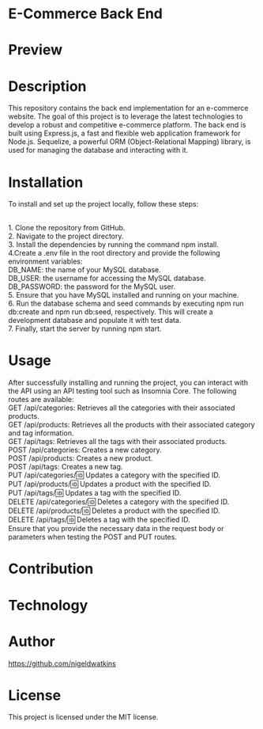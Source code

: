 # E-Commerce Back End

# Preview

# Description
This repository contains the back end implementation for an e-commerce website. The goal of this project is to leverage the latest technologies to develop a robust and competitive e-commerce platform. The back end is built using Express.js, a fast and flexible web application framework for Node.js. Sequelize, a powerful ORM (Object-Relational Mapping) library, is used for managing the database and interacting with it.
# Installation
To install and set up the project locally, follow these steps:

<br>1. Clone the repository from GitHub.
<br>2. Navigate to the project directory.
<br>3. Install the dependencies by running the command npm install.
<br>4.Create a .env file in the root directory and provide the following environment variables:
<br> DB_NAME: the name of your MySQL database.
<br> DB_USER: the username for accessing the MySQL database.
<br> DB_PASSWORD: the password for the MySQL user.
<br>5. Ensure that you have MySQL installed and running on your machine.
<br>6. Run the database schema and seed commands by executing npm run db:create and npm run db:seed, respectively. This will create a development database and populate it with test data.
<br>7. Finally, start the server by running npm start.

# Usage
After successfully installing and running the project, you can interact with the API using an API testing tool such as Insomnia Core. The following routes are available:
<br> GET /api/categories: Retrieves all the categories with their associated products.
<br> GET /api/products: Retrieves all the products with their associated category and tag information.
<br> GET /api/tags: Retrieves all the tags with their associated products.
<br> POST /api/categories: Creates a new category.
<br> POST /api/products: Creates a new product.
<br> POST /api/tags: Creates a new tag.
<br> PUT /api/categories/:id: Updates a category with the specified ID.
<br> PUT /api/products/:id: Updates a product with the specified ID.
<br> PUT /api/tags/:id: Updates a tag with the specified ID.
<br> DELETE /api/categories/:id: Deletes a category with the specified ID.
<br> DELETE /api/products/:id: Deletes a product with the specified ID.
<br> DELETE /api/tags/:id: Deletes a tag with the specified ID.
<br> Ensure that you provide the necessary data in the request body or parameters when testing the POST and PUT routes.
# Contribution

# Technology

# Author 
https://github.com/nigeldwatkins 

# License
This project is licensed under the MIT license.